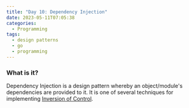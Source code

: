 ```yaml
---
title: "Day 10: Dependency Injection" 
date: 2023-05-11T07:05:38 
categories:
  - Programming
tags: 
  - design patterns
  - go
  - programming
---
```


### What is it?

Dependency Injection is a design pattern whereby an object/module's dependencies
are provided to it. It is one of several techniques for implementing [Inversion
of Control](https://en.wikipedia.org/wiki/Inversion_of_control).